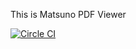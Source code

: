 This is Matsuno PDF Viewer

[![Circle CI](https://circleci.com/gh/sadayuki-matsuno/pdf.svg?style=svg)](https://circleci.com/gh/sadayuki-matsuno/pdf)


